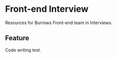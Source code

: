 # Front-end Interview
Resources for Burrows Front-end team in Interviews.

## Feature
Code writing test.
